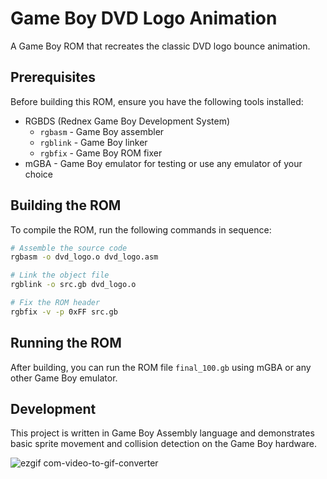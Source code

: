 # Game Boy DVD Logo Animation

A Game Boy ROM that recreates the classic DVD logo bounce animation.

## Prerequisites

Before building this ROM, ensure you have the following tools installed:

- RGBDS (Rednex Game Boy Development System)
  - `rgbasm` - Game Boy assembler
  - `rgblink` - Game Boy linker
  - `rgbfix` - Game Boy ROM fixer
- mGBA - Game Boy emulator for testing or use any emulator of your choice

## Building the ROM

To compile the ROM, run the following commands in sequence:

```bash
# Assemble the source code
rgbasm -o dvd_logo.o dvd_logo.asm

# Link the object file
rgblink -o src.gb dvd_logo.o

# Fix the ROM header
rgbfix -v -p 0xFF src.gb
```

## Running the ROM

After building, you can run the ROM file `final_100.gb` using mGBA or any other Game Boy emulator.

## Development

This project is written in Game Boy Assembly language and demonstrates basic sprite movement and collision detection on the Game Boy hardware.


![ezgif com-video-to-gif-converter](https://github.com/user-attachments/assets/ec66b5b2-998d-417d-bc50-a195fcdc2566)
